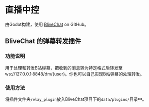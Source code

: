 # 直播中控

由Godot构建，使用 [BliveChat](https://github.com/xfgryujk/blivechat) on GitHub。

## BliveChat 的弹幕转发插件

### 功能说明

用于处理和转发B站弹幕，把收到的消息转为特定格式后转发至ws://127.0.0.1:8848/dm/{user}。你也可以自己实现B站弹幕的处理转发。

### 使用方法

将插件文件夹`relay_plugin`放入BliveChat项目下的`data/plugins/`目录中。
